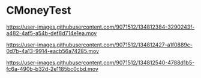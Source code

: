 # CMoneyTest



https://user-images.githubusercontent.com/9071512/134812384-3290243f-a482-4af5-a54b-def8d714e1ea.mov



https://user-images.githubusercontent.com/9071512/134812427-a1f0889c-0d7b-4a13-9914-eacb56a74285.mov



https://user-images.githubusercontent.com/9071512/134812540-4788d1b5-fc6a-490b-b32d-2e1185bc0cbd.mov


